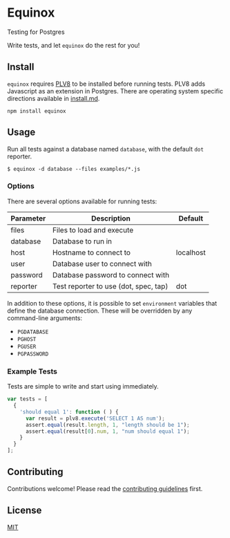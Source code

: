 # Equinox

Testing for Postgres

Write tests, and let `equinox` do the rest for you!

## Install

`equinox` requires [PLV8](https://github.com/plv8/plv8) to be installed before
running tests.  PLV8 adds Javascript as an extension in Postgres.  There are
operating system specific directions available in [install.md](docs/install.md).

```
npm install equinox
```

## Usage

Run all tests against a database named `database`, with the default `dot`
reporter.

```
$ equinox -d database --files examples/*.js
```

### Options

There are several options available for running tests:

Parameter|Description|Default
---|---|---
files|Files to load and execute|
database|Database to run in|
host|Hostname to connect to|localhost
user|Database user to connect with|
password|Database password to connect with|
reporter|Test reporter to use (dot, spec, tap)|dot

In addition to these options, it is possible to set `environment` variables
that define the database connection.  These will be overridden by any command-line
arguments:

* `PGDATABASE`
* `PGHOST`
* `PGUSER`
* `PGPASSWORD`

### Example Tests

Tests are simple to write and start using immediately.

```js
var tests = [
  {
    'should equal 1': function ( ) {
      var result = plv8.execute('SELECT 1 AS num');
      assert.equal(result.length, 1, "length should be 1");
      assert.equal(result[0].num, 1, "num should equal 1");
    }
  }
];
```

## Contributing

Contributions welcome! Please read the [contributing guidelines](CONTRIBUTING.md) first.

## License

[MIT](LICENSE.md)
